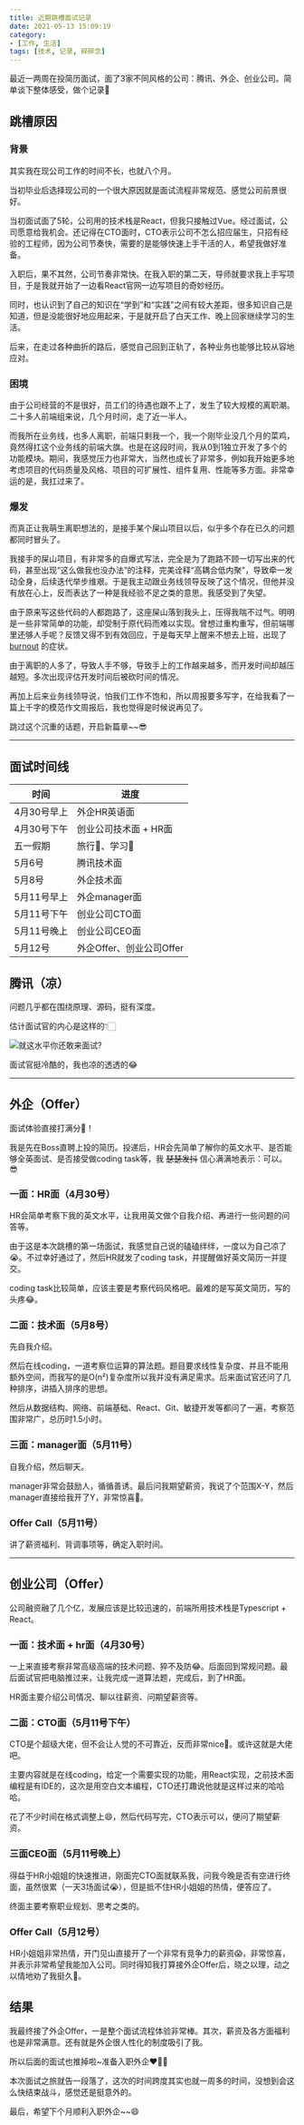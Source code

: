```yaml
---
title: 近期跳槽面试记录
date: 2021-05-13 15:09:19
category: 
- [工作, 生活]
tags: [技术, 记录, 碎碎念]
---
```


最近一两周在投简历面试，面了3家不同风格的公司：腾讯、外企、创业公司。简单谈下整体感受，做个记录📝

<!-- more -->

## 跳槽原因

### 背景

其实我在现公司工作的时间不长，也就八个月。

当初毕业后选择现公司的一个很大原因就是面试流程非常规范、感觉公司前景很好。

当初面试面了5轮，公司用的技术栈是React，但我只接触过Vue。经过面试，公司愿意给我机会。还记得在CTO面时，CTO表示公司不怎么招应届生，只招有经验的工程师，因为公司节奏快，需要的是能够快速上手干活的人，希望我做好准备。

入职后，果不其然，公司节奏非常快。在我入职的第二天，导师就要求我上手写项目，于是我就开始了一边看React官网一边写项目的奇妙经历。

同时，也认识到了自己的知识在“学到”和“实践”之间有较大差距，很多知识自己是知道，但是没能很好地应用起来，于是就开启了白天工作、晚上回家继续学习的生活。

后来，在走过各种曲折的路后，感觉自己回到正轨了，各种业务也能够比较从容地应对。

### 困境

由于公司经营的不是很好，员工们的待遇也跟不上了，发生了较大规模的离职潮。二十多人前端组来说，几个月时间，走了近一半人。

而我所在业务线，也多人离职，前端只剩我一个，我一个刚毕业没几个月的菜鸡，竟然得扛这个业务线的前端大旗。也是在这段时间，我从0到1独立开发了多个的功能模块。期间，我感觉压力也非常大，当然也成长了非常多，例如我开始更多地考虑项目的代码质量及风格、项目的可扩展性、组件复用、性能等多方面。非常幸运的是，我扛过来了。

### 爆发

而真正让我萌生离职想法的，是接手某个屎山项目以后，似乎多个存在已久的问题都同时冒头了。

我接手的屎山项目，有非常多的自爆式写法，完全是为了跑路不顾一切写出来的代码，甚至出现“这么做我也没办法”的注释，完美诠释“高耦合低内聚”，导致牵一发动全身，后续迭代举步维艰。于是我主动跟业务线领导反映了这个情况，但他并没有放在心上，反而表达了一种是我经验不足之类的意思。我感受到了失望。

由于原来写这些代码的人都跑路了，这座屎山落到我头上，压得我喘不过气。明明是一些非常简单的功能，却受制于原代码而难以实现。曾想过重构重写，但前端哪里还够人手呢？反馈又得不到有效回应，于是每天早上醒来不想去上班，出现了 [burnout](https://baike.baidu.com/item/%E8%81%8C%E4%B8%9A%E5%80%A6%E6%80%A0/8254445?fr=aladdin) 的症状。

由于离职的人多了，导致人手不够，导致手上的工作越来越多，而开发时间却越压越短。多次出现评估开发时间后被砍时间的情况。

再加上后来业务线领导说，怕我们工作不饱和，所以周报要多写字，在给我看了一篇上千字的模范作文周报后，我也觉得是时候说再见了。

跳过这个沉重的话题，开启新篇章~~😎

---

## 面试时间线

时间 | 进度
--- | ---
4月30号早上 | 外企HR英语面
4月30号下午 | 创业公司技术面 + HR面
五一假期 | 旅行🚄、学习📖
5月6号 | 腾讯技术面
5月8号 | 外企技术面
5月11号早上 | 外企manager面
5月11号下午 | 创业公司CTO面
5月11号晚上 | 创业公司CEO面
5月12号 | 外企Offer、创业公司Offer

## 腾讯（凉）

问题几乎都在围绕原理、源码，挺有深度。

估计面试官的内心是这样的👇🏻

![就这水平你还敢来面试?](/images/stickers/shutUp.jpg)

面试官挺冷酷的，我也凉的透透的😂

---

## 外企（Offer）

面试体验直接打满分💯！

我是先在Boss直聘上投的简历。投递后，HR会先简单了解你的英文水平、是否能够全英面试、是否接受做coding task等，我 ~~瑟瑟发抖~~ 信心满满地表示：可以。😎

### 一面：HR面（4月30号）

HR会简单考察下我的英文水平，让我用英文做个自我介绍、再进行一些问题的问答等。

由于这是本次跳槽的第一场面试，我感觉自己说的磕磕绊绊，一度以为自己凉了😭。不过幸好通过了，然后HR就发了coding task，并提醒做好英文简历一并提交。

coding task比较简单，应该主要是考察代码风格吧。最难的是写英文简历，写的头疼😂。

### 二面：技术面（5月8号）

先自我介绍。

然后在线coding，一道考察位运算的算法题。题目要求线性复杂度、并且不能用额外空间，而我写的是O(n²)复杂度所以我并没有满足需求。后来面试官还问了几种排序，讲插入排序的思想。

然后从数据结构、网络、前端基础、React、Git、敏捷开发等都问了一遍，考察范围非常广，总历时1.5小时。

### 三面：manager面（5月11号）

自我介绍，然后聊天。

manager非常会鼓励人，循循善诱。最后问我期望薪资，我说了个范围X-Y，然后manager直接给我开了Y，非常惊喜🤩。

### Offer Call（5月11号）

讲了薪资福利、背调事项等，确定入职时间。

---

## 创业公司（Offer）

公司融资融了几个亿，发展应该是比较迅速的，前端所用技术栈是Typescript + React。

### 一面：技术面 + hr面（4月30号）

一上来直接考察非常高级高端的技术问题、猝不及防😂。后面回到常规问题。最后面试官把电脑推过来，让我完成一道算法题，完成后，到了HR面。

HR面主要介绍公司情况、聊以往薪资、问期望薪资等。

### 二面：CTO面（5月11号下午）

CTO是个超级大佬，但不会让人觉的不可靠近，反而非常nice🤩。或许这就是大佬吧。

主要内容就是在线coding，给定一个需要实现的功能，用React实现，之前技术面编程是有IDE的，这次是用空白文本编程，CTO还打趣说他就是这样过来的哈哈哈。

花了不少时间在格式调整上😄，然后代码写完，CTO表示可以，便问了期望薪资。

### 三面CEO面（5月11号晚上）

得益于HR小姐姐的快速推进，刚面完CTO面就联系我，问我今晚是否有空进行终面，虽然很累（一天3场面试😭），但是抵不住HR小姐姐的热情，便答应了。

终面主要考察职业规划、思考之类的。

### Offer Call（5月12号）

HR小姐姐非常热情，开门见山直接开了一个非常有竞争力的薪资😱，非常惊喜，并表示非常希望我能加入公司。同时得知我打算接外企Offer后，晓之以理，动之以情地劝了我挺久🥺。

## 结果

我最终接了外企Offer，一是整个面试流程体验非常棒。其次，薪资及各方面福利也是非常满意。还有就是外企很人性化的制度吸引了我。

所以后面的面试也推掉啦~准备入职外企❤️🥰🤩

本次面试之旅就告一段落了，这次的时间跨度其实也就一周多的时间，没想到会这么快结束战斗，感觉还是挺意外的。

最后，希望下个月顺利入职外企~~😄
